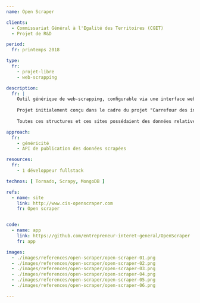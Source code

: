 ```yaml
---
name: Open Scraper

clients: 
  - Commissariat Général à l'Egalité des Territoires (CGET)
  - Projet de R&D

period: 
  fr: printemps 2018

type:
  fr:
    - projet-libre 
    - web-scrapping

description:
  fr: |
    Outil générique de web-scrapping, conﬁgurable via une interface web.
    
    Projet initialement conçu dans le cadre du projet "Carrefour des innovations sociales" Open Scraper permet de  scrapper les contenus de différents sites des membres d'une association regroupant plusieurs structures. 
    
    Toutes ces structures et ces sites possédaient des données relatives à des innovations sociales qu'il s'agissait à la fois d'agréger et d'homogénéiser.

approach:
  fr: 
    - généricité
    - API de publication des données scrapées

resources:
  fr: 
    - 1 développeur fullstack

technos: [ Tornado, Scrapy, MongoDB ]

refs:
  - name: site
    link: http://www.cis-openscraper.com
    fr: Open scraper


code:
  - name: app
    link: https://github.com/entrepreneur-interet-general/OpenScraper
    fr: app

images:
  - ./images/references/open-scraper/open-scraper-01.png
  - ./images/references/open-scraper/open-scraper-02.png
  - ./images/references/open-scraper/open-scraper-03.png
  - ./images/references/open-scraper/open-scraper-04.png
  - ./images/references/open-scraper/open-scraper-05.png
  - ./images/references/open-scraper/open-scraper-06.png

---
```

